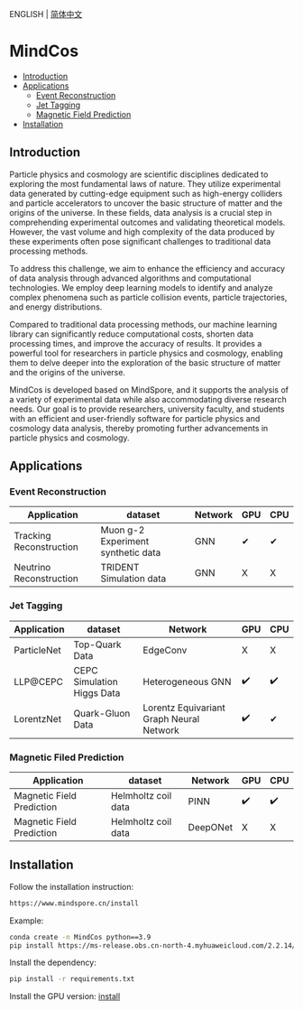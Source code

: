 ENGLISH | [简体中文](README_CN.md)

# **MindCos**

- [Introduction](#Introduction)
- [Applications](#Applications)
    - [Event Reconstruction](#Recon)
    - [Jet Tagging](#Tagging)
    - [Magnetic Field Prediction](#FieldPred)
- [Installation](#Installation)

## **Introduction**

Particle physics and cosmology are scientific disciplines dedicated to exploring the most fundamental laws of nature. They utilize experimental data generated by cutting-edge equipment such as high-energy colliders and particle accelerators to uncover the basic structure of matter and the origins of the universe. In these fields, data analysis is a crucial step in comprehending experimental outcomes and validating theoretical models. However, the vast volume and high complexity of the data produced by these experiments often pose significant challenges to traditional data processing methods.

To address this challenge, we aim to enhance the efficiency and accuracy of data analysis through advanced algorithms and computational technologies. We employ deep learning models to identify and analyze complex phenomena such as particle collision events, particle trajectories, and energy distributions.

Compared to traditional data processing methods, our machine learning library can significantly reduce computational costs, shorten data processing times, and improve the accuracy of results. It provides a powerful tool for researchers in particle physics and cosmology, enabling them to delve deeper into the exploration of the basic structure of matter and the origins of the universe.

MindCos is developed based on MindSpore, and it supports the analysis of a variety of experimental data while also accommodating diverse research needs. Our goal is to provide researchers, university faculty, and students with an efficient and user-friendly software for particle physics and cosmology data analysis, thereby promoting further advancements in particle physics and cosmology.

## Applications

### Event Reconstruction

|Application|dataset|Network|GPU|CPU|
|-----|-----|-----|-----|-----|
|Tracking Reconstruction|Muon g-2 Experiment synthetic data|GNN|✔|✔|
|Neutrino Reconstruction|TRIDENT Simulation data|GNN|X|X|

### Jet Tagging

|Application|dataset|Network|GPU|CPU|
|-----|-----|-----|-----|-----|
|ParticleNet|Top-Quark Data|EdgeConv|X|X|
|LLP@CEPC|CEPC Simulation Higgs Data|Heterogeneous GNN|✔️|✔️|
|LorentzNet|Quark-Gluon Data|Lorentz Equivariant Graph Neural Network|✔️|✔|

### Magnetic Filed Prediction

|Application|dataset|Network|GPU|CPU|
|-----|-----|-----|-----|-----|
|Magnetic Field Prediction|Helmholtz coil data|PINN|✔️|✔️|
|Magnetic Field Prediction|Helmholtz coil data|DeepONet|X|X|

## Installation

Follow the installation instruction:
```bash
https://www.mindspore.cn/install
```

Example:
```bash
conda create -n MindCos python==3.9
pip install https://ms-release.obs.cn-north-4.myhuaweicloud.com/2.2.14/MindSpore/unified/x86_64/mindspore-2.2.14-cp39-cp39-linux_x86_64.whl --trusted-host ms-release.obs.cn-north-4.myhuaweicloud.com -i https://pypi.tuna.tsinghua.edu.cn/simple
```

Install the dependency:
```bash
pip install -r requirements.txt
```

Install the GPU version: [install](gpu_version_install.txt)


